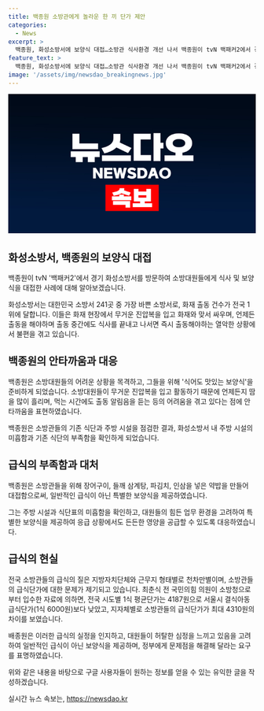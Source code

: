 ```yaml
---
title: 백종원 소방관에게 놀라운 한 끼 단가 제안
categories:
  - News
excerpt: >
  백종원, 화성소방서에 보양식 대접…소방관 식사환경 개선 나서 백종원이 tvN 백패커2에서 경기 화성소방서를 방문해, 화마와 싸우는 대원들에게 보양식을 대접했다. 대원들의 어려운 업무 환경을 보고 안타까움을 표현하며, 열악한 급식 환경 개선을 촉구했다. 소방관들의 힘든 업무와 출동 중에도 식사를 중단해야하는 상황에 대해 이해를 표하며, 현장의 환경을 직접 확인한 백종원은 대원들을 위해 직접 요리를 하고 급식 환경 개선을 촉구했다. 
feature_text: >
  백종원, 화성소방서에 보양식 대접…소방관 식사환경 개선 나서 백종원이 tvN 백패커2에서 경기 화성소방서를 방문해, 화마와 싸우는 대원들에게 보양식을 대접했다. 대원들의 어려운 업무 환경을 보고 안타까움을 표현하며, 열악한 급식 환경 개선을 촉구했다. 소방관들의 힘든 업무와 출동 중에도 식사를 중단해야하는 상황에 대해 이해를 표하며, 현장의 환경을 직접 확인한 백종원은 대원들을 위해 직접 요리를 하고 급식 환경 개선을 촉구했다. 
image: '/assets/img/newsdao_breakingnews.jpg'
---
```


<p><img src="/assets/img/newsdao_breakingnews.jpg" alt="bookingtag 속보" /></p>

<h2 data-ke-size="size26">화성소방서, 백종원의 보양식 대접</h2>

<p>백종원이 tvN '백패커2'에서 경기 화성소방서를 방문하여 소방대원들에게 식사 및 보양식을 대접한 사례에 대해 알아보겠습니다.</p>

<p data-ke-size="size16">화성소방서는 대한민국 소방서 241곳 중 가장 바쁜 소방서로, 화재 출동 건수가 전국 1위에 달합니다. 이들은 화재 현장에서 무거운 진압복을 입고 화재와 맞서 싸우며, 언제든 출동을 해야하며 출동 중간에도 식사를 끝내고 나서면 즉시 출동해야하는 열악한 상황에서 불편을 겪고 있습니다.</p>

<h2 data-ke-size="size26">백종원의 안타까움과 대응</h2>

<p>백종원은 소방대원들의 어려운 상황을 목격하고, 그들을 위해 '식어도 맛있는 보양식'을 준비하게 되었습니다. 소방대원들이 무거운 진압복을 입고 활동하기 때문에 언제든지 땀을 많이 흘리며, 먹는 시간에도 출동 알림음을 듣는 등의 어려움을 겪고 있다는 점에 안타까움을 표현하였습니다.</p>

<p data-ke-size="size16">백종원은 소방관들의 기존 식단과 주방 시설을 점검한 결과, 화성소방서 내 주방 시설의 미흡함과 기존 식단의 부족함을 확인하게 되었습니다.</p>

<h2 data-ke-size="size26">급식의 부족함과 대처</h2>

<p>백종원은 소방관들을 위해 장어구이, 들깨 삼계탕, 파김치, 인삼을 넣은 약밥을 만들어 대접함으로써, 일반적인 급식이 아닌 특별한 보양식을 제공하였습니다. </p>

<p data-ke-size="size16">그는 주방 시설과 식단표의 미흡함을 확인하고, 대원들의 힘든 업무 환경을 고려하여 특별한 보양식을 제공하여 응급 상황에서도 든든한 영양을 공급할 수 있도록 대응하였습니다.</p>

<h2 data-ke-size="size26">급식의 현실</h2>

<p>전국 소방관들의 급식의 질은 지방자치단체와 근무지 형태별로 천차만별이며, 소방관들의 급식단가에 대한 문제가 제기되고 있습니다. 최춘식 전 국민의힘 의원이 소방청으로부터 입수한 자료에 의하면, 전국 시도별 1식 평균단가는 4187원으로 서울시 결식아동 급식단가(1식 6000원)보다 낮았고, 지자체별로 소방관들의 급식단가가 최대 4310원의 차이를 보였습니다.</p>

<p data-ke-size="size16">배종원은 이러한 급식의 실정을 인지하고, 대원들이 허탈한 심정을 느끼고 있음을 고려하여 일반적인 급식이 아닌 보양식을 제공하며, 정부에게 문제점을 해결해 달라는 요구를 표명하였습니다.</p>

<p>위와 같은 내용을 바탕으로 구글 사용자들이 원하는 정보를 얻을 수 있는 유익한 글을 작성하겠습니다.</p>
실시간 뉴스 속보는, <a href="https://newsdao.kr" rel="dofollow">https://newsdao.kr</a>



